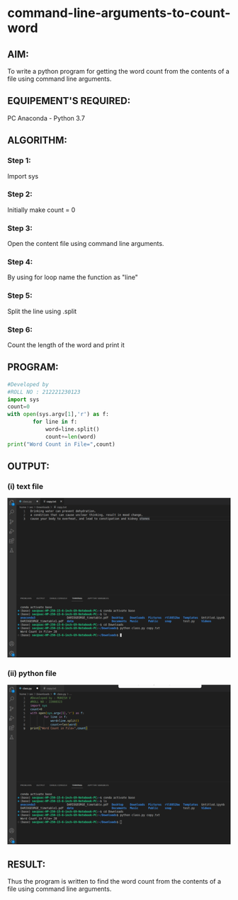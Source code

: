 # command-line-arguments-to-count-word
## AIM:
To write a python program for getting the word count from the contents of a file using command line arguments.
## EQUIPEMENT'S REQUIRED: 
PC
Anaconda - Python 3.7
## ALGORITHM: 
### Step 1:
Import sys

### Step 2:
Initially make count = 0

### Step 3:
Open the content file using command line arguments.

### Step 4:
By using for loop name the function as "line"

### Step 5:
Split the line using .split

### Step 6:
Count the length of the word and print it
## PROGRAM:
``` python
#Developed by
#ROLL NO : 212221230123
import sys
count=0
with open(sys.argv[1],'r') as f:
        for line in f:
            word=line.split()
            count+=len(word)
print("Word Count in File=",count)

```

## OUTPUT:
### (i) text file
![w](./word-copy2.png)
### (ii) python file
![w](./word-copy1.png)



## RESULT:
Thus the program is written to find the word count from the contents of a file using command line arguments.
